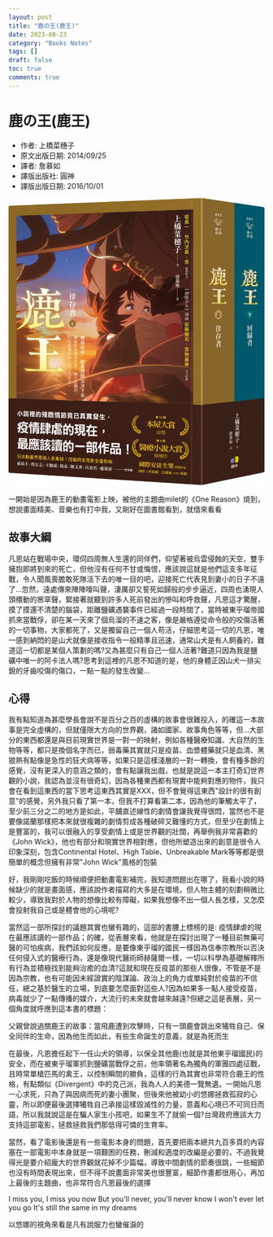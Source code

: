 ```yaml
---
layout: post
title: "鹿の王(鹿王)"
date: 2023-08-23
category: "Books Notes"
tags: []
draft: false
toc: true
comments: true
---
```


# 鹿の王(鹿王)
* 作者: 上橋菜穗子
* 原文出版日期: 2014/09/25
* 譯者: 詹慕如
* 譯版出版社: 圓神
* 譯版出版日期: 2016/10/01

![](/assets/posts/鹿王.jpg)

一開始是因為鹿王的動畫電影上映，被他的主題曲milet的《One Reason》燒到，想說畫面精美、音樂也有打中我，又剛好在圖書館看到，就借來看看

<!-- more -->

## 故事大綱
凡恩站在戰場中央，環伺四周無人生還的同伴們，仰望著被烏雲侵蝕的天空，雙手擁抱即將到來的死亡，但他沒有任何不甘或悔恨，應該說這就是他們這支多年征戰，令人聞風喪膽敢死隊活下去的唯一目的吧，迎接死亡代表見到妻小的日子不遠了...忽然，遠處傳來陣陣嚎叫聲，淒厲卻又誓死如歸般的步步逼近，四周也湧現人頭欑動的窸窣聲，緊接著就聽到許多人死前發出的慘叫和呼救聲，凡恩這才驚醒，摸了摸還不清楚的腦袋，距離鹽礦遇襲事件已經過一段時間了，當時被東乎瑠帝國抓來當戰俘，卻在某一天來了個烏溜的不速之客，像是嚴格遵從命令般的咬傷活著的一切事物，大家都死了，又是獨留自己一個人苟活，仔細思考這一切的凡恩，唯一感到納悶的是山犬就像是接收指令一般精準且迅速，通常山犬是有人飼養的，難道這一切都是某個人策劃的嗎?又為甚麼只有自己一個人活著?難道只因為我是鹽礦中唯一的阿卡法人嗎?思考到這裡的凡恩不知道的是，他的身體正因山犬一排尖銳的牙齒咬傷的傷口，一點一點的發生改變...

## 心得
我有點知道為甚麼學長會說不是百分之百的虛構的故事會很難投入，的確這一本故事是完全虛構的，但就僅限大方向的世界觀，諸如國家、故事角色等等，但...大部分的東西都還是與目前現實世界是一對一的映射，例如各種醫療知識、大自然的生物等等，都只是換個名字而已，弱毒藥其實就只是疫苗、血漿體藥就只是血清、黑狼熱有點像是急性的狂犬病等等，如果只是這樣淺層的一對一轉換，會有種多餘的感覺，沒有更深入的意涵之類的，會有點讓我出戲，也就是說這一本主打奇幻世界觀的小說，我認為並沒有很奇幻，因為各種東西都有現實中能夠對應的物件，我只會在看到這東西的當下思考這東西其實是XXX，但不會覺得這東西"設計的很有創意"的感覺，另外我只看了第一本，但我不打算看第二本，因為他的筆觸太平了，至少前三分之二的地方是如此，平舖直述線性的劇情會讓我覺得很悶，當然也不是要像諾蘭那樣把本來就很複雜的劇情剪成各種破碎又難懂的方式，但至少在劇情上是豐富的，我可以很融入的享受劇情上或是世界觀的壯闊，再舉例我非常喜歡的《John Wick》，他也有部分和現實世界相對應，但他所塑造出來的創意是很令人印象深刻，包含Continental Hotel、High Table、Unbreakable Mark等等都是很簡單的概念但擁有非常"John Wick"風格的包裝

好，我剛剛吃飯的時候順便把動畫電影補完，我知道問題出在哪了，我看小說的時候缺少的就是畫面感，應該說作者描寫的大多是在環境，但人物主體的刻劃稍微比較少，導致我對於人物的想像比較有障礙，如果我想像不出一個人長怎樣，又怎麼會投射我自己或是體會他的心境呢?

當然這一部所探討的議題其實也蠻有趣的，這部的書腰上標榜的是: 疫情肆虐的現在最應該讀的一部作品；的確，從表層來看，他就是在探討出現了一種目前無藥可醫的可怕疾病，我們該如何反應，是要像東乎瑠的國民一樣因為信奉宗教所以否決任何侵入式的醫療行為，還是像現代醫術師赫薩爾一樣，一切以科學為基礎解釋所有行為並積極找到能夠治癒的血清?這就和現在反疫苗的那些人很像，不管是不是因為宗教，也有可能因未經證實的陰謀論、政治上的角力或單純對於疫苗的不信任，總之基於醫生的立場，到底要怎麼面對這些人?因為如果多一點人接受疫苗，病毒就少了一點傳播的媒介，大流行的未來就會越來越遠?但總之這是表層，另一個角度就呼應到這本書的標題：

父親曾說過關鹿王的故事：當飛鹿遭到攻擊時，只有一頭鹿會跳出來犧牲自己、保全同伴的生命，因為他生而如此，有些生命誕生的意義，就是為死而生

在最後，凡恩擔任起下一任山犬的領導，以保全其他鹿(也就是其他東乎瑠國民)的安全，而在被東乎瑠軍抓到鹽礦當戰俘之前，他率領著名為獨角的軍團四處征戰，且時常單槍匹馬的禽王，以控制瞬間的勝負，這樣的行為其實也非常符合鹿王的性格，有點類似《Divergent》中的克己派，我為人人的美德一覽無遺。一開始凡恩一心求死，只為了與因病而死的妻小團聚，但後來他被幼小的悠娜拯救孤寂的心靈，所以即便最後選擇犧牲自己承接這樣毀滅性的力量，意義和心境已不可同日而語，所以我就說這是在騙人家生小孩吧，如果生不了就偷一個?台灣政府應該大力支持這部電影，拯救拯救我們那低得可憐的生育率。

當然，看了電影後還是有一些電影本身的問題，首先要把兩本總共九百多頁的內容塞在一部電影中本身就是一項艱困的任務，刪減和適度的改編是必要的，不過我覺得光是要介紹龐大的世界觀就花掉不少篇幅，導致中間劇情的節奏很跳，一些細節也沒有時間表現出來，但不得不說畫面非常美也很豐富，細節作畫都很用心，再加上最後的主題曲，也非常符合凡恩最後的選擇

I miss you, I miss you now
But you'll never, you'll never know
I won't ever let you go
It's still the same in my dreams

以悠娜的視角來看是凡有說服力也蠻催淚的